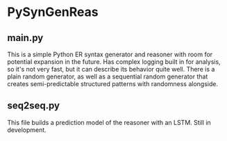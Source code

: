 # PySynGenReas

## main.py

This is a simple Python ER syntax generator and reasoner with room for potential expansion in the future. Has complex logging built in for analysis, so it's not very fast, but it can describe its behavior quite well. There is a plain random generator, as well as a sequential random generator that creates semi-predictable structured patterns with randomness alongside.

## seq2seq.py

This file builds a prediction model of the reasoner with an LSTM. Still in development.
